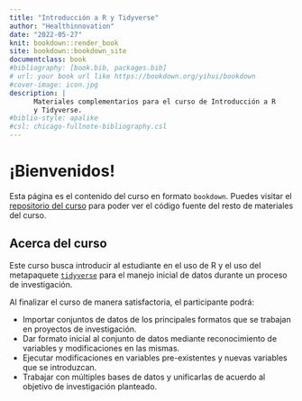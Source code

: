 ```yaml
--- 
title: "Introducción a R y Tidyverse"
author: "Healthinnovation"
date: "2022-05-27"
knit: bookdown::render_book
site: bookdown::bookdown_site
documentclass: book
#bibliography: [book.bib, packages.bib]
# url: your book url like https://bookdown.org/yihui/bookdown
#cover-image: icon.jpg
description: |
      Materiales complementarios para el curso de Introducción a R
      y Tidyverse.
#biblio-style: apalike
#csl: chicago-fullnote-bibliography.csl
---
```


# ¡Bienvenidos!

Esta página es el contenido del curso en formato `bookdown`. Puedes visitar el [repositorio del curso](https://github.com/healthinnovation/curso-introduccion-r-tidyverse) para poder ver el código fuente del resto de materiales del curso.

## Acerca del curso 

Este curso busca introducir al estudiante en el uso de R y el uso del metapaquete [`tidyverse`](https://www.tidyverse.org/) para el manejo inicial de datos durante un proceso de investigación.

Al finalizar el curso de manera satisfactoria, el participante podrá:

- Importar conjuntos de datos de los principales formatos que se trabajan en proyectos de investigación.
- Dar formato inicial al conjunto de datos mediante reconocimiento de variables y modificaciones en las mismas.
- Ejecutar modificaciones en variables pre-existentes y nuevas variables que se introduzcan.
- Trabajar con múltiples bases de datos y unificarlas de acuerdo al objetivo de investigación planteado.

